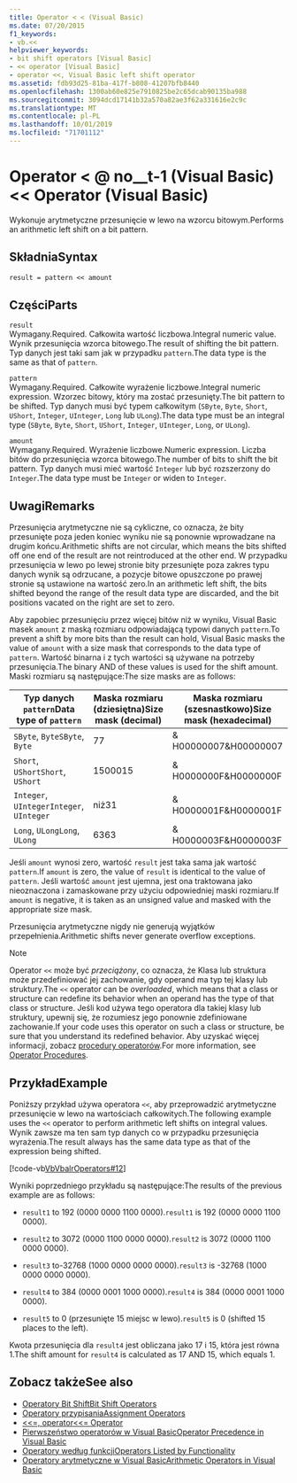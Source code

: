 ```yaml
---
title: Operator < < (Visual Basic)
ms.date: 07/20/2015
f1_keywords:
- vb.<<
helpviewer_keywords:
- bit shift operators [Visual Basic]
- << operator [Visual Basic]
- operator <<, Visual Basic left shift operator
ms.assetid: fdb93d25-81ba-417f-b808-41207bfb8440
ms.openlocfilehash: 1300ab60e825e7910825be2c65dcab90135ba988
ms.sourcegitcommit: 3094dcd17141b32a570a82ae3f62a331616e2c9c
ms.translationtype: MT
ms.contentlocale: pl-PL
ms.lasthandoff: 10/01/2019
ms.locfileid: "71701112"
---
```

# <a name="-operator-visual-basic"></a><span data-ttu-id="76ec3-102">Operator \< @ no__t-1 (Visual Basic)</span><span class="sxs-lookup"><span data-stu-id="76ec3-102">\<\< Operator (Visual Basic)</span></span>
<span data-ttu-id="76ec3-103">Wykonuje arytmetyczne przesunięcie w lewo na wzorcu bitowym.</span><span class="sxs-lookup"><span data-stu-id="76ec3-103">Performs an arithmetic left shift on a bit pattern.</span></span>  
  
## <a name="syntax"></a><span data-ttu-id="76ec3-104">Składnia</span><span class="sxs-lookup"><span data-stu-id="76ec3-104">Syntax</span></span>  
  
```vb  
result = pattern << amount  
```  
  
## <a name="parts"></a><span data-ttu-id="76ec3-105">Części</span><span class="sxs-lookup"><span data-stu-id="76ec3-105">Parts</span></span>  
 `result`  
 <span data-ttu-id="76ec3-106">Wymagany.</span><span class="sxs-lookup"><span data-stu-id="76ec3-106">Required.</span></span> <span data-ttu-id="76ec3-107">Całkowita wartość liczbowa.</span><span class="sxs-lookup"><span data-stu-id="76ec3-107">Integral numeric value.</span></span> <span data-ttu-id="76ec3-108">Wynik przesunięcia wzorca bitowego.</span><span class="sxs-lookup"><span data-stu-id="76ec3-108">The result of shifting the bit pattern.</span></span> <span data-ttu-id="76ec3-109">Typ danych jest taki sam jak w przypadku `pattern`.</span><span class="sxs-lookup"><span data-stu-id="76ec3-109">The data type is the same as that of `pattern`.</span></span>  
  
 `pattern`  
 <span data-ttu-id="76ec3-110">Wymagany.</span><span class="sxs-lookup"><span data-stu-id="76ec3-110">Required.</span></span> <span data-ttu-id="76ec3-111">Całkowite wyrażenie liczbowe.</span><span class="sxs-lookup"><span data-stu-id="76ec3-111">Integral numeric expression.</span></span> <span data-ttu-id="76ec3-112">Wzorzec bitowy, który ma zostać przesunięty.</span><span class="sxs-lookup"><span data-stu-id="76ec3-112">The bit pattern to be shifted.</span></span> <span data-ttu-id="76ec3-113">Typ danych musi być typem całkowitym (`SByte`, `Byte`, `Short`, `UShort`, `Integer`, `UInteger`, `Long` lub `ULong`).</span><span class="sxs-lookup"><span data-stu-id="76ec3-113">The data type must be an integral type (`SByte`, `Byte`, `Short`, `UShort`, `Integer`, `UInteger`, `Long`, or `ULong`).</span></span>  
  
 `amount`  
 <span data-ttu-id="76ec3-114">Wymagany.</span><span class="sxs-lookup"><span data-stu-id="76ec3-114">Required.</span></span> <span data-ttu-id="76ec3-115">Wyrażenie liczbowe.</span><span class="sxs-lookup"><span data-stu-id="76ec3-115">Numeric expression.</span></span> <span data-ttu-id="76ec3-116">Liczba bitów do przesunięcia wzorca bitowego.</span><span class="sxs-lookup"><span data-stu-id="76ec3-116">The number of bits to shift the bit pattern.</span></span> <span data-ttu-id="76ec3-117">Typ danych musi mieć wartość `Integer` lub być rozszerzony do `Integer`.</span><span class="sxs-lookup"><span data-stu-id="76ec3-117">The data type must be `Integer` or widen to `Integer`.</span></span>  
  
## <a name="remarks"></a><span data-ttu-id="76ec3-118">Uwagi</span><span class="sxs-lookup"><span data-stu-id="76ec3-118">Remarks</span></span>  
 <span data-ttu-id="76ec3-119">Przesunięcia arytmetyczne nie są cykliczne, co oznacza, że bity przesunięte poza jeden koniec wyniku nie są ponownie wprowadzane na drugim końcu.</span><span class="sxs-lookup"><span data-stu-id="76ec3-119">Arithmetic shifts are not circular, which means the bits shifted off one end of the result are not reintroduced at the other end.</span></span> <span data-ttu-id="76ec3-120">W przypadku przesunięcia w lewo po lewej stronie bity przesunięte poza zakres typu danych wynik są odrzucane, a pozycje bitowe opuszczone po prawej stronie są ustawione na wartość zero.</span><span class="sxs-lookup"><span data-stu-id="76ec3-120">In an arithmetic left shift, the bits shifted beyond the range of the result data type are discarded, and the bit positions vacated on the right are set to zero.</span></span>  
  
 <span data-ttu-id="76ec3-121">Aby zapobiec przesunięciu przez więcej bitów niż w wyniku, Visual Basic masek `amount` z maską rozmiaru odpowiadającą typowi danych `pattern`.</span><span class="sxs-lookup"><span data-stu-id="76ec3-121">To prevent a shift by more bits than the result can hold, Visual Basic masks the value of `amount` with a size mask that corresponds to the data type of `pattern`.</span></span> <span data-ttu-id="76ec3-122">Wartość binarna i z tych wartości są używane na potrzeby przesunięcia.</span><span class="sxs-lookup"><span data-stu-id="76ec3-122">The binary AND of these values is used for the shift amount.</span></span> <span data-ttu-id="76ec3-123">Maski rozmiaru są następujące:</span><span class="sxs-lookup"><span data-stu-id="76ec3-123">The size masks are as follows:</span></span>  
  
|<span data-ttu-id="76ec3-124">Typ danych `pattern`</span><span class="sxs-lookup"><span data-stu-id="76ec3-124">Data type of `pattern`</span></span>|<span data-ttu-id="76ec3-125">Maska rozmiaru (dziesiętna)</span><span class="sxs-lookup"><span data-stu-id="76ec3-125">Size mask (decimal)</span></span>|<span data-ttu-id="76ec3-126">Maska rozmiaru (szesnastkowo)</span><span class="sxs-lookup"><span data-stu-id="76ec3-126">Size mask (hexadecimal)</span></span>|  
|----------------------------|---------------------------|-------------------------------|  
|<span data-ttu-id="76ec3-127">`SByte`, `Byte`</span><span class="sxs-lookup"><span data-stu-id="76ec3-127">`SByte`, `Byte`</span></span>|<span data-ttu-id="76ec3-128">7</span><span class="sxs-lookup"><span data-stu-id="76ec3-128">7</span></span>|<span data-ttu-id="76ec3-129">& H00000007</span><span class="sxs-lookup"><span data-stu-id="76ec3-129">&H00000007</span></span>|  
|<span data-ttu-id="76ec3-130">`Short`, `UShort`</span><span class="sxs-lookup"><span data-stu-id="76ec3-130">`Short`, `UShort`</span></span>|<span data-ttu-id="76ec3-131">15000</span><span class="sxs-lookup"><span data-stu-id="76ec3-131">15</span></span>|<span data-ttu-id="76ec3-132">& H0000000F</span><span class="sxs-lookup"><span data-stu-id="76ec3-132">&H0000000F</span></span>|  
|<span data-ttu-id="76ec3-133">`Integer`, `UInteger`</span><span class="sxs-lookup"><span data-stu-id="76ec3-133">`Integer`, `UInteger`</span></span>|<span data-ttu-id="76ec3-134">niż</span><span class="sxs-lookup"><span data-stu-id="76ec3-134">31</span></span>|<span data-ttu-id="76ec3-135">& H0000001F</span><span class="sxs-lookup"><span data-stu-id="76ec3-135">&H0000001F</span></span>|  
|<span data-ttu-id="76ec3-136">`Long`, `ULong`</span><span class="sxs-lookup"><span data-stu-id="76ec3-136">`Long`, `ULong`</span></span>|<span data-ttu-id="76ec3-137">63</span><span class="sxs-lookup"><span data-stu-id="76ec3-137">63</span></span>|<span data-ttu-id="76ec3-138">& H0000003F</span><span class="sxs-lookup"><span data-stu-id="76ec3-138">&H0000003F</span></span>|  
  
 <span data-ttu-id="76ec3-139">Jeśli `amount` wynosi zero, wartość `result` jest taka sama jak wartość `pattern`.</span><span class="sxs-lookup"><span data-stu-id="76ec3-139">If `amount` is zero, the value of `result` is identical to the value of `pattern`.</span></span> <span data-ttu-id="76ec3-140">Jeśli wartość `amount` jest ujemna, jest ona traktowana jako nieoznaczona i zamaskowane przy użyciu odpowiedniej maski rozmiaru.</span><span class="sxs-lookup"><span data-stu-id="76ec3-140">If `amount` is negative, it is taken as an unsigned value and masked with the appropriate size mask.</span></span>  
  
 <span data-ttu-id="76ec3-141">Przesunięcia arytmetyczne nigdy nie generują wyjątków przepełnienia.</span><span class="sxs-lookup"><span data-stu-id="76ec3-141">Arithmetic shifts never generate overflow exceptions.</span></span>  
  
> [!NOTE]
> <span data-ttu-id="76ec3-142">Operator `<<` może być *przeciążony*, co oznacza, że Klasa lub struktura może przedefiniować jej zachowanie, gdy operand ma typ tej klasy lub struktury.</span><span class="sxs-lookup"><span data-stu-id="76ec3-142">The `<<` operator can be *overloaded*, which means that a class or structure can redefine its behavior when an operand has the type of that class or structure.</span></span> <span data-ttu-id="76ec3-143">Jeśli kod używa tego operatora dla takiej klasy lub struktury, upewnij się, że rozumiesz jego ponownie zdefiniowane zachowanie.</span><span class="sxs-lookup"><span data-stu-id="76ec3-143">If your code uses this operator on such a class or structure, be sure that you understand its redefined behavior.</span></span> <span data-ttu-id="76ec3-144">Aby uzyskać więcej informacji, zobacz [procedury operatorów](../../../visual-basic/programming-guide/language-features/procedures/operator-procedures.md).</span><span class="sxs-lookup"><span data-stu-id="76ec3-144">For more information, see [Operator Procedures](../../../visual-basic/programming-guide/language-features/procedures/operator-procedures.md).</span></span>  
  
## <a name="example"></a><span data-ttu-id="76ec3-145">Przykład</span><span class="sxs-lookup"><span data-stu-id="76ec3-145">Example</span></span>  
 <span data-ttu-id="76ec3-146">Poniższy przykład używa operatora `<<`, aby przeprowadzić arytmetyczne przesunięcie w lewo na wartościach całkowitych.</span><span class="sxs-lookup"><span data-stu-id="76ec3-146">The following example uses the `<<` operator to perform arithmetic left shifts on integral values.</span></span> <span data-ttu-id="76ec3-147">Wynik zawsze ma ten sam typ danych co w przypadku przesunięcia wyrażenia.</span><span class="sxs-lookup"><span data-stu-id="76ec3-147">The result always has the same data type as that of the expression being shifted.</span></span>  
  
 [!code-vb[VbVbalrOperators#12](~/samples/snippets/visualbasic/VS_Snippets_VBCSharp/VbVbalrOperators/VB/Class1.vb#12)]  
  
 <span data-ttu-id="76ec3-148">Wyniki poprzedniego przykładu są następujące:</span><span class="sxs-lookup"><span data-stu-id="76ec3-148">The results of the previous example are as follows:</span></span>  
  
- <span data-ttu-id="76ec3-149">`result1` to 192 (0000 0000 1100 0000).</span><span class="sxs-lookup"><span data-stu-id="76ec3-149">`result1` is 192 (0000 0000 1100 0000).</span></span>  
  
- <span data-ttu-id="76ec3-150">`result2` to 3072 (0000 1100 0000 0000).</span><span class="sxs-lookup"><span data-stu-id="76ec3-150">`result2` is 3072 (0000 1100 0000 0000).</span></span>  
  
- <span data-ttu-id="76ec3-151">`result3` to-32768 (1000 0000 0000 0000).</span><span class="sxs-lookup"><span data-stu-id="76ec3-151">`result3` is -32768 (1000 0000 0000 0000).</span></span>  
  
- <span data-ttu-id="76ec3-152">`result4` to 384 (0000 0001 1000 0000).</span><span class="sxs-lookup"><span data-stu-id="76ec3-152">`result4` is 384 (0000 0001 1000 0000).</span></span>  
  
- <span data-ttu-id="76ec3-153">`result5` to 0 (przesunięte 15 miejsc w lewo).</span><span class="sxs-lookup"><span data-stu-id="76ec3-153">`result5` is 0 (shifted 15 places to the left).</span></span>  
  
 <span data-ttu-id="76ec3-154">Kwota przesunięcia dla `result4` jest obliczana jako 17 i 15, która jest równa 1.</span><span class="sxs-lookup"><span data-stu-id="76ec3-154">The shift amount for `result4` is calculated as 17 AND 15, which equals 1.</span></span>  
  
## <a name="see-also"></a><span data-ttu-id="76ec3-155">Zobacz także</span><span class="sxs-lookup"><span data-stu-id="76ec3-155">See also</span></span>

- [<span data-ttu-id="76ec3-156">Operatory Bit Shift</span><span class="sxs-lookup"><span data-stu-id="76ec3-156">Bit Shift Operators</span></span>](../../../visual-basic/language-reference/operators/bit-shift-operators.md)
- [<span data-ttu-id="76ec3-157">Operatory przypisania</span><span class="sxs-lookup"><span data-stu-id="76ec3-157">Assignment Operators</span></span>](../../../visual-basic/language-reference/operators/assignment-operators.md)
- [<span data-ttu-id="76ec3-158"><<=, operator</span><span class="sxs-lookup"><span data-stu-id="76ec3-158"><<= Operator</span></span>](../../../visual-basic/language-reference/operators/left-shift-assignment-operator.md)
- [<span data-ttu-id="76ec3-159">Pierwszeństwo operatorów w Visual Basic</span><span class="sxs-lookup"><span data-stu-id="76ec3-159">Operator Precedence in Visual Basic</span></span>](../../../visual-basic/language-reference/operators/operator-precedence.md)
- [<span data-ttu-id="76ec3-160">Operatory według funkcji</span><span class="sxs-lookup"><span data-stu-id="76ec3-160">Operators Listed by Functionality</span></span>](../../../visual-basic/language-reference/operators/operators-listed-by-functionality.md)
- [<span data-ttu-id="76ec3-161">Operatory arytmetyczne w Visual Basic</span><span class="sxs-lookup"><span data-stu-id="76ec3-161">Arithmetic Operators in Visual Basic</span></span>](../../../visual-basic/programming-guide/language-features/operators-and-expressions/arithmetic-operators.md)
